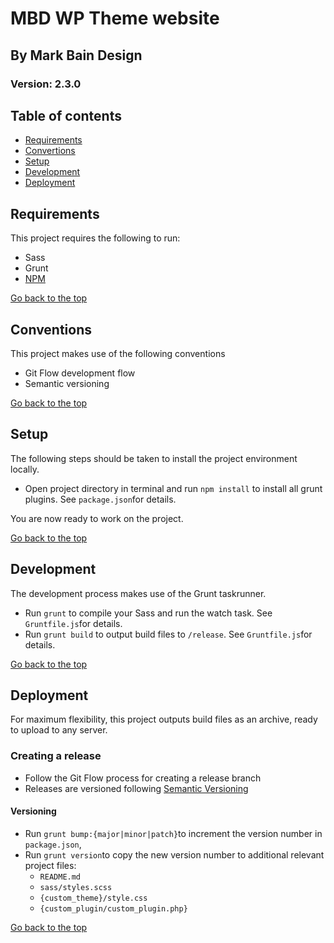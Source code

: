 # MBD WP Theme website

## By Mark Bain Design

### Version: 2.3.0

## Table of contents

- [Requirements](#requirements)
- [Convertions](#conventions)
- [Setup](#setup)
- [Development](#development)
- [Deployment](#deployment)

## Requirements

This project requires the following to run:

- Sass
- Grunt
- [NPM]

[Go back to the top](#table-of-contents)

## Conventions

This project makes use of the following conventions

- Git Flow development flow
- Semantic versioning

[Go back to the top](#table-of-contents)

## Setup

The following steps should be taken to install the project environment locally.

- Open project directory in terminal and run `npm install` to install all grunt plugins. See `package.json`for details. 

You are now ready to work on the project. 

[Go back to the top](#table-of-contents)

## Development

The development process makes use of the Grunt taskrunner.

- Run `grunt` to compile your Sass and run the watch task. See `Gruntfile.js`for details.
- Run `grunt build` to output build files to `/release`. See `Gruntfile.js`for details.

[Go back to the top](#table-of-contents)

## Deployment

For maximum flexibility, this project outputs build files as an archive, ready to upload to any server. 

### Creating a release

- Follow the Git Flow process for creating a release branch
- Releases are versioned following [Semantic Versioning]

#### Versioning

- Run `grunt bump:{major|minor|patch}`to increment the version number in `package.json`, 
- Run `grunt version`to copy the new version number to additional relevant project files:
	- `README.md`
	- `sass/styles.scss`
	- `{custom_theme}/style.css`
	- `{custom_plugin/custom_plugin.php}`

[Go back to the top](#table-of-contents)

[NPM]: https://www.npmjs.com/
[Semantic Versioning]: #